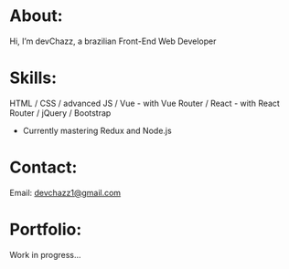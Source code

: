 # About:
Hi, I’m devChazz, a brazilian Front-End Web Developer

# Skills: 
HTML / CSS / advanced JS / Vue - with Vue Router / React - with React Router / jQuery / Bootstrap

- Currently mastering Redux and Node.js

# Contact:
Email: devchazz1@gmail.com

# Portfolio:
Work in progress...
<!---
devchazz/devchazz is a ✨ special ✨ repository because its `README.md` (this file) appears on your GitHub profile.
You can click the Preview link to take a look at your changes.
--->
